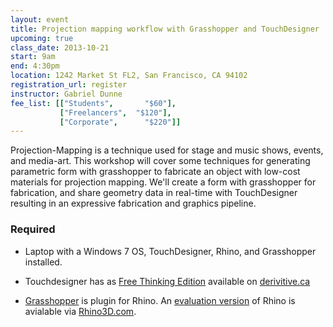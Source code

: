 ```yaml
---
layout: event
title: Projection mapping workflow with Grasshopper and TouchDesigner
upcoming: true
class_date: 2013-10-21
start: 9am
end: 4:30pm
location: 1242 Market St FL2, San Francisco, CA 94102
registration_url: register
instructor: Gabriel Dunne
fee_list: [["Students", 	  "$60"],
           ["Freelancers", 	"$120"],
           ["Corporate", 	  "$220"]]
---
```


Projection-Mapping is a technique used for stage and music shows, events, and media-art. This workshop will cover some techniques for generating parametric form with grasshopper to fabricate an object with low-cost materials for projection mapping. We'll create a form with grasshopper for fabrication, and share geometry data in real-time with TouchDesigner resulting in an expressive fabrication and graphics pipeline. 


### Required

- Laptop with a Windows 7 OS, TouchDesigner, Rhino, and Grasshopper installed.

- Touchdesigner has as [Free Thinking Edition](http://www.derivative.ca/088/Downloads/) available on [derivitive.ca](http://www.derivative.ca)
- [Grasshopper](http://www.grasshopper3d.com/) is plugin for Rhino. An [evaluation version](http://www.rhino3d.com/download) of Rhino is avialable via [Rhino3D.com](http://www.rhino3d.com).



